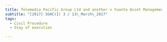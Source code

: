 ```yaml
---
title: Telemedia Pacific Group Ltd and another v Yuanta Asset Management International Ltd and 
subtitle: "[2017] SGHC(I) 3 / 13\_March\_2017"
tags:
  - Civil Procedure
  - Stay of execution

---
```


